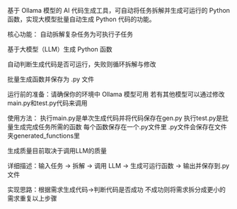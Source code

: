 基于 Ollama 模型的 AI 代码生成工具，可自动将任务拆解并生成可运行的 Python 函数，实现大模型批量自动生成 Python 代码的功能。

核心功能：
自动拆解复杂任务为可执行子任务

基于大模型（LLM）生成 Python 函数

自动判断生成代码是否可运行，失败则循环拆解与修改

批量生成函数并保存为 .py 文件


运行前的准备：请确保你的环境中 Ollama 模型可用  若有其他模型可以通过修改main.py和test.py代码来调用



使用方法：
执行main.py是单次生成代码并将代码保存在gen.py
执行test.py是批量生成完成任务所需的函数 每个函数保存在一个.py文件里 .py文件会保存在文件夹generated_functions里

生成质量目前取决于调用LLM的质量

详细描述：输入任务 → 拆解 → 调用 LLM → 生成可运行函数 → 输出并保存到.py文件

实现思路：根据需求生成代码->判断代码是否成功
不成功则将需求拆分成更小的需求重复以上步骤


